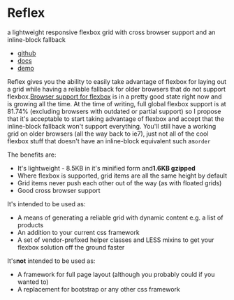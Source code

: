 # Reflex

a lightweight responsive flexbox grid with cross browser support and an inline-block fallback

*   [github](https://github.com/leejordan/reflex)
*   [docs](https://github.com/leejordan/reflex)
*   [demo](https://github.com/leejordan/reflex/demo.html)

Reflex gives you the ability to easily take advantage of flexbox for laying out a grid while having a reliable fallback for older browsers that do not support flexbox.[Browser support for flexbox](http://caniuse.com/#search=flex) is in a pretty good state right now and is growing all the time. At the time of writing, full global flexbox support is at 81.74% (excluding browsers with outdated or partial support) so I propose that it's acceptable to start taking advantage of flexbox and accept that the inline-block fallback won't support everything. You'll still have a working grid on older browsers (all the way back to ie7), just not all of the cool flexbox stuff that doesn't have an inline-block equivalent such as`order`

The benefits are:

*   It's lightweight - 8.5KB in it's minified form and**1.6KB gzipped**
*   Where flexbox is supported, grid items are all the same height by default
*   Grid items never push each other out of the way (as with floated grids)
*   Good cross browser support

It's intended to be used as:

*   A means of generating a reliable grid with dynamic content e.g. a list of products
*   An addition to your current css framework
*   A set of vendor-prefixed helper classes and LESS mixins to get your flexbox solution off the ground faster

It's**not** intended to be used as:

*   A framework for full page layout (although you probably could if you wanted to)
*   A replacement for bootstrap or any other css framework
